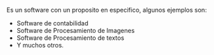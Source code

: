 Es un software con un proposito en especifico, algunos ejemplos son:

* Software de contabilidad
* Software de Procesamiento de Imagenes
* Software de Procesamiento de textos
* Y muchos otros.